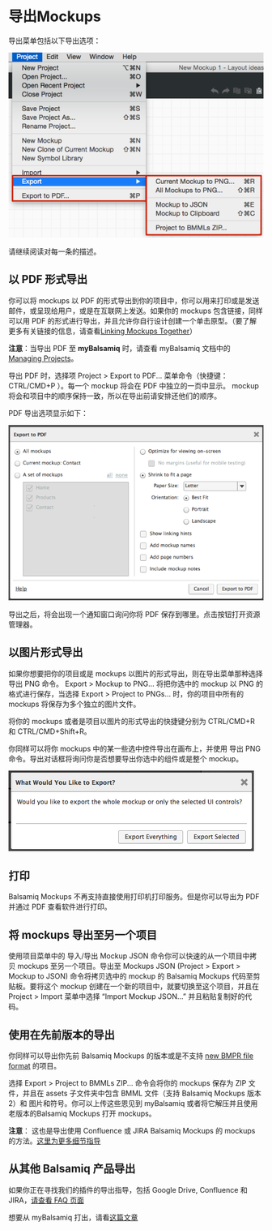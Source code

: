 # 导出Mockups

导出菜单包括以下导出选项：

![image](images/export-menu.png)

请继续阅读对每一条的描述。

## 以 PDF 形式导出

你可以将 mockups 以 PDF 的形式导出到你的项目中，你可以用来打印或是发送邮件，或呈现给用户，或是在互联网上发送。如果你的 mockups 包含链接，同样可以用 PDF 的形式进行导出，并且允许你自行设计创建一个单击原型。（要了解更多有关链接的信息，请查看[Linking Mockups Together](http://support.balsamiq.com/customer/portal/articles/111742)）

**注意**：当导出 PDF 至 **myBalsamiq** 时，请查看 myBalsamiq 文档中的 [Managing Projects](http://support.balsamiq.com/customer/portal/articles/112399#managingproject)。

导出 PDF 时，选择项 Project > Export to PDF... 菜单命令（快捷键：CTRL/CMD+P ）。每一个 mockup 将会在 PDF 中独立的一页中显示。 mockup 将会和项目中的顺序保持一致，所以在导出前请安排还他们的顺序。

PDF 导出选项显示如下：

![image](images/export-options.png)

导出之后，将会出现一个通知窗口询问你将 PDF 保存到哪里。点击按钮打开资源管理器。

## 以图片形式导出

如果你想要把你的项目或是 mockups 以图片的形式导出，则在导出菜单那种选择导出 PNG 命令。 Export > Mockup to PNG...  将把你选中的 mockup 以 PNG 的格式进行保存，当选择 Export > Project to PNGs... 时，你的项目中所有的 mockups 将保存为多个独立的图片文件。

将你的 mockups 或者是项目以图片的形式导出的快捷键分别为 CTRL/CMD+R 和 CTRL/CMD+Shift+R。

你同样可以将你 mockups 中的某一些选中控件导出在画布上，并使用 导出 PNG 命令。导出对话框将询问你是否想要导出你选中的组件或是整个 mockup。

![image](images/export-selected.png)

## 打印

Balsamiq Mockups 不再支持直接使用打印机打印服务。但是你可以导出为 PDF 并通过 PDF 查看软件进行打印。

## 将 mockups 导出至另一个项目

使用项目菜单中的 导入/导出 Mockup JSON  命令你可以快速的从一个项目中拷贝 mockups 至另一个项目。导出至 Mockups JSON (Project > Export > Mockup to JSON) 命令将拷贝选中的 mockup 的 Balsamiq Mockups 代码至剪贴板。要将这个 mockup 创建在一个新的项目中，就要切换至这个项目，并且在 Project > Import 菜单中选择 “Import Mockup JSON…” 并且粘贴复制好的代码。

## 使用在先前版本的导出

你同样可以导出你先前 Balsamiq Mockups 的版本或是不支持 [new BMPR file format](http://support.balsamiq.com/customer/portal/articles/1844131#projects) 的项目。

选择 Export > Project to BMMLs ZIP... 命令会将你的 mockups 保存为 ZIP 文件，并且在 assets 子文件夹中包含 BMML 文件（支持 Balsamiq Mockups 版本 2）和 图片和符号。你可以上传这些恩见到 myBalsamiq 或者将它解压并且使用老版本的Balsamiq Mockups 打开 mockups。

**注意**： 这也是导出使用 Confluence 或 JIRA  Balsamiq Mockups 的 mockups 的方法。[这里为更多细节指导](http://support.balsamiq.com/customer/portal/articles/721932)

## 从其他 Balsamiq 产品导出

如果你正在寻找我们的插件的导出指导，包括 Google Drive, Confluence 和 JIRA，[请查看 FAQ 页面](http://support.balsamiq.com/customer/portal/articles/721932)

想要从 myBalsamiq 打出，请看[这篇文章](http://support.balsamiq.com/customer/portal/articles/235574)
